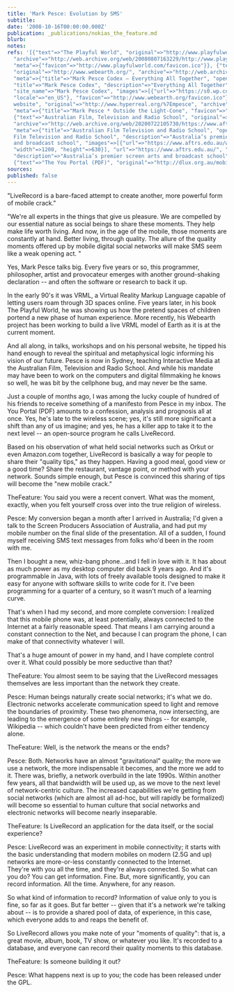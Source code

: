 ```yaml
---
title: 'Mark Pesce: Evolution by SMS'
subtitle: 
date: '2008-10-16T00:00:00.000Z'
publication: _publications/nokias_the_feature.md
blurb: 
notes: 
refs: '[{"text"=>"The Playful World", "original"=>"http://www.playfulworld.com/playfulworld.html",
  "archive"=>"http://web.archive.org/web/20080807163229/http://www.playfulworld.com/playfulworld.html",
  "meta"=>{"favicon"=>"http://www.playfulworld.com/favicon.ico"}}, {"text"=>"Webearth",
  "original"=>"http://www.webearth.org/", "archive"=>"http://web.archive.org/web/20200114154627/http://www.webearth.org:80/",
  "meta"=>{"title"=>"Mark Pesce Codex – Everything All Together", "open_graph"=>{"type"=>"website",
  "title"=>"Mark Pesce Codex", "description"=>"Everything All Together", "url"=>"https://markpescecodex.com/",
  "site_name"=>"Mark Pesce Codex", "images"=>[{"url"=>"https://s0.wp.com/i/blank.jpg"}],
  "locale"=>"en_US"}, "favicon"=>"http://www.webearth.org/favicon.ico"}}, {"text"=>"personal
  website", "original"=>"http://www.hyperreal.org/%7Empesce", "archive"=>"http://web.archive.org/web/20191221224137/http://hyperreal.org:80/~mpesce/",
  "meta"=>{"title"=>"Mark Pesce * Outside the Light-Cone", "favicon"=>"http://www.hyperreal.org/favicon.ico"}},
  {"text"=>"Australian Film, Television and Radio School", "original"=>"http://www.aftrs.edu.au/",
  "archive"=>"http://web.archive.org/web/20200722105730/https://www.aftrs.edu.au/",
  "meta"=>{"title"=>"Australian Film Television and Radio School", "open_graph"=>{"title"=>"Australian
  Film Television and Radio School", "description"=>"Australia’s premier screen arts
  and broadcast school", "images"=>[{"url"=>"https://www.aftrs.edu.au/wp-content/uploads/2018/07/home_header_new-1200x630-c-default.jpg",
  "width"=>1200, "height"=>630}], "url"=>"https://www.aftrs.edu.au/", "type"=>"website"},
  "description"=>"Australia’s premier screen arts and broadcast school", "favicon"=>"https://www.aftrs.edu.au/wp-content/themes/aftrs/img/favicons/favicon-16x16.png"}},
  {"text"=>"The You Portal (PDF)", "original"=>"http://dlux.org.au/mobilejourneys/documentation/presentations/MJPesce.pdf"}]'
sources: 
published: false
---
```

"LiveRecord is a bare-faced attempt to create another, more powerful form of mobile crack."

  
"We're all experts in the things that give us pleasure. We are compelled by our essential nature as social beings to share these moments. They help make life worth living. And now, in the age of the mobile, those moments are constantly at hand. Better living, through quality. The allure of the quality moments offered up by mobile digital social networks will make SMS seem like a weak opening act. "

Yes, Mark Pesce talks big. Every five years or so, this programmer, philosopher, artist and provocateur emerges with another ground-shaking declaration -- and often the software or research to back it up.

In the early 90's it was VRML, a Virtual Reality Markup Language capable of letting users roam through 3D spaces online. Five years later, in his book The Playful World, he was showing us how the pretend spaces of children portend a new phase of human experience. More recently, his Webearth project has been working to build a live VRML model of Earth as it is at the current moment.

And all along, in talks, workshops and on his personal website, he tipped his hand enough to reveal the spiritual and metaphysical logic informing his vision of our future. Pesce is now in Sydney, teaching Interactive Media at the Australian Film, Television and Radio School. And while his mandate may have been to work on the computers and digital filmmaking he knows so well, he was bit by the cellphone bug, and may never be the same.

Just a couple of months ago, I was among the lucky couple of hundred of his friends to receive something of a manifesto from Pesce in my inbox. The You Portal (PDF) amounts to a confession, analysis and prognosis all at once. Yes, he's late to the wireless scene; yes, it's still more significant a shift than any of us imagine; and yes, he has a killer app to take it to the next level -- an open-source program he calls LiveRecord.

Based on his observation of what held social networks such as Orkut or even Amazon.com together, LiveRecord is basically a way for people to share their "quality tips," as they happen. Having a good meal, good view or a good time? Share the restaurant, vantage point, or method with your network. Sounds simple enough, but Pesce is convinced this sharing of tips will become the "new mobile crack."

TheFeature: You said you were a recent convert. What was the moment, exactly, when you felt yourself cross over into the true religion of wireless.

Pesce: My conversion began a month after I arrived in Australia; I'd given a talk to the Screen Producers Association of Australia, and had put my mobile number on the final slide of the presentation. All of a sudden, I found myself receiving SMS text messages from folks who'd been in the room with me.

Then I bought a new, whiz-bang phone...and I fell in love with it. It has about as much power as my desktop computer did back 9 years ago. And it's programmable in Java, with lots of freely available tools designed to make it easy for anyone with software skills to write code for it. I've been programming for a quarter of a century, so it wasn't much of a learning curve.

That's when I had my second, and more complete conversion: I realized that this mobile phone was, at least potentially, always connected to the Internet at a fairly reasonable speed. That means I am carrying around a constant connection to the Net, and because I can program the phone, I can make of that connectivity whatever I will.

That's a huge amount of power in my hand, and I have complete control over it. What could possibly be more seductive than that?

TheFeature: You almost seem to be saying that the LiveRecord messages themselves are less important than the network they create.

Pesce: Human beings naturally create social networks; it's what we do. Electronic networks accelerate communication speed to light and remove the boundaries of proximity. These two phenomena, now intersecting, are leading to the emergence of some entirely new things -- for example, Wikipedia -- which couldn't have been predicted from either tendency alone.

TheFeature: Well, is the network the means or the ends?

Pesce: Both. Networks have an almost "gravitational" quality; the more we use a network, the more indispensable it becomes, and the more we add to it. There was, briefly, a network overbuild in the late 1990s. Within another few years, all that bandwidth will be used up, as we move to the next level of network-centric culture. The increased capabilities we're getting from social networks (which are almost all ad-hoc, but will rapidly be formalized) will become so essential to human culture that social networks and electronic networks will become nearly inseparable.

TheFeature: Is LiveRecord an application for the data itself, or the social experience?

Pesce: LiveRecord was an experiment in mobile connectivity; it starts with the basic understanding that modern mobiles on modern (2.5G and up) networks are more-or-less constantly connected to the Internet.  
They're with you all the time, and they're always connected. So what can you do? You can get information. Fine. But, more significantly, you can record information. All the time. Anywhere, for any reason.

So what kind of information to record? Information of value only to you is fine, so far as it goes. But far better -- given that it's a network we're talking about -- is to provide a shared pool of data, of experience, in this case, which everyone adds to and reaps the benefit of.

So LiveRecord allows you make note of your "moments of quality": that is, a great movie, album, book, TV show, or whatever you like. It's recorded to a database, and everyone can record their quality moments to this database.

TheFeature: Is someone building it out?

Pesce: What happens next is up to you; the code has been released under the GPL.
